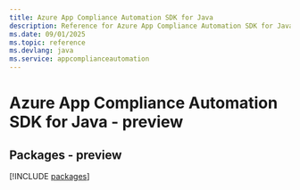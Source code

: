 ```yaml
---
title: Azure App Compliance Automation SDK for Java
description: Reference for Azure App Compliance Automation SDK for Java
ms.date: 09/01/2025
ms.topic: reference
ms.devlang: java
ms.service: appcomplianceautomation
---
```

# Azure App Compliance Automation SDK for Java - preview
## Packages - preview
[!INCLUDE [packages](app-compliance-automation-index.md)]